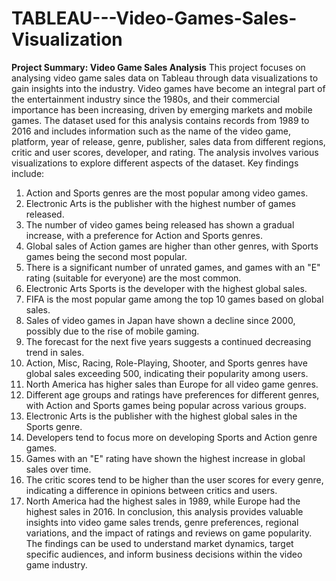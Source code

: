 # TABLEAU---Video-Games-Sales-Visualization
**Project Summary: Video Game Sales Analysis**
This project focuses on analysing video game sales data on Tableau through data visualizations to gain insights into the industry. Video games have become an integral part of the entertainment industry since the 1980s, and their commercial importance has been increasing, driven by emerging markets and mobile games. The dataset used for this analysis contains records from 1989 to 2016 and includes information such as the name of the video game, platform, year of release, genre, publisher, sales data from different regions, critic and user scores, developer, and rating.
The analysis involves various visualizations to explore different aspects of the dataset. Key findings include:
1.	Action and Sports genres are the most popular among video games.
2.	Electronic Arts is the publisher with the highest number of games released.
3.	The number of video games being released has shown a gradual increase, with a preference for Action and Sports genres.
4.	Global sales of Action games are higher than other genres, with Sports games being the second most popular.
5.	There is a significant number of unrated games, and games with an "E" rating (suitable for everyone) are the most common.
6.	Electronic Arts Sports is the developer with the highest global sales.
7.	FIFA is the most popular game among the top 10 games based on global sales.
8.	Sales of video games in Japan have shown a decline since 2000, possibly due to the rise of mobile gaming.
9.	The forecast for the next five years suggests a continued decreasing trend in sales.
10.	Action, Misc, Racing, Role-Playing, Shooter, and Sports genres have global sales exceeding 500, indicating their popularity among users.
11.	North America has higher sales than Europe for all video game genres.
12.	Different age groups and ratings have preferences for different genres, with Action and Sports games being popular across various groups.
13.	Electronic Arts is the publisher with the highest global sales in the Sports genre.
14.	Developers tend to focus more on developing Sports and Action genre games.
15.	Games with an "E" rating have shown the highest increase in global sales over time.
16.	The critic scores tend to be higher than the user scores for every genre, indicating a difference in opinions between critics and users.
17.	North America had the highest sales in 1989, while Europe had the highest sales in 2016.
In conclusion, this analysis provides valuable insights into video game sales trends, genre preferences, regional variations, and the impact of ratings and reviews on game popularity. The findings can be used to understand market dynamics, target specific audiences, and inform business decisions within the video game industry.


